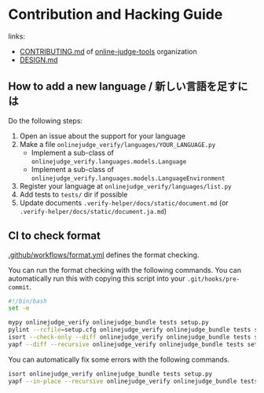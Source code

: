 # Contribution and Hacking Guide

links:

-   [CONTRIBUTING.md](https://github.com/kzrnm/.github/blob/master/CONTRIBUTING.md) of [online-judge-tools](https://github.com/online-judge-tools) organization
-   [DESIGN.md](https://github.com/kzrnm/verification-helper/blob/master/DESIGN.md)


## How to add a new language / 新しい言語を足すには

Do the following steps:

1.  Open an issue about the support for your language
1.  Make a file `onlinejudge_verify/languages/YOUR_LANGUAGE.py`
    -   Implement a sub-class of `onlinejudge_verify.languages.models.Language`
    -   Implement a sub-class of `onlinejudge_verify.languages.models.LanguageEnvironment`
1.  Register your language at `onlinejudge_verify/languages/list.py`
1.  Add tests to `tests/` dir if possible
1.  Update documents `.verify-helper/docs/static/document.md` (or `.verify-helper/docs/static/document.ja.md`)


## CI to check format

[.github/workflows/format.yml](https://github.com/kzrnm/verification-helper/blob/master/.github/workflows/format.yml) defines the format checking.

You can run the format checking with the following commands. You can automatically run this with copying this script into your `.git/hooks/pre-commit`.

``` sh
#!/bin/bash
set -e

mypy onlinejudge_verify onlinejudge_bundle tests setup.py
pylint --rcfile=setup.cfg onlinejudge_verify onlinejudge_bundle tests setup.py
isort --check-only --diff onlinejudge_verify onlinejudge_bundle tests setup.py
yapf --diff --recursive onlinejudge_verify onlinejudge_bundle tests setup.py
```

You can automatically fix some errors with the following commands.

``` sh
isort onlinejudge_verify onlinejudge_bundle tests setup.py
yapf --in-place --recursive onlinejudge_verify onlinejudge_bundle tests setup.py
```

